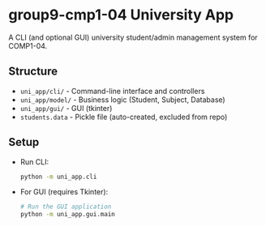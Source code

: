 # group9-cmp1-04 University App

A CLI (and optional GUI) university student/admin management system for COMP1-04.

## Structure

- `uni_app/cli/` - Command-line interface and controllers
- `uni_app/model/` - Business logic (Student, Subject, Database)
- `uni_app/gui/` - GUI (tkinter)
- `students.data` - Pickle file (auto-created, excluded from repo)

## Setup

- Run CLI:
  ```sh
  python -m uni_app.cli
  ```

- For GUI (requires Tkinter):
  ```sh  
  # Run the GUI application
  python -m uni_app.gui.main
  ```


